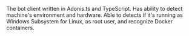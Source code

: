 The bot client written in Adonis.ts and TypeScript. Has ability to detect machine's environment and hardware. Able to detects if it's running as Windows Subsystem for Linux, as root user, and recognize Docker containers.
